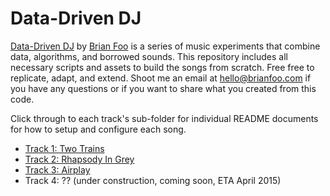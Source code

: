 Data-Driven DJ
=================

[Data-Driven DJ](https://datadrivendj.com) by [Brian Foo](http://brianfoo.com) is a series of music experiments that combine data, algorithms, and borrowed sounds. This repository includes all necessary scripts and assets to build the songs from scratch. Free free to replicate, adapt, and extend. Shoot me an email at [hello@brianfoo.com](mailto:hello@brianfoo.com) if you have any questions or if you want to share what you created from this code.

Click through to each track's sub-folder for individual README documents for how to setup and configure each song.

* [Track 1: Two Trains](https://github.com/beefoo/music-lab-scripts/tree/master/01_subway)
* [Track 2: Rhapsody In Grey](https://github.com/beefoo/music-lab-scripts/tree/master/02_brain)
* [Track 3: Airplay](https://github.com/beefoo/music-lab-scripts/tree/master/03_smog)
* Track 4: ?? (under construction, coming soon, ETA April 2015)

